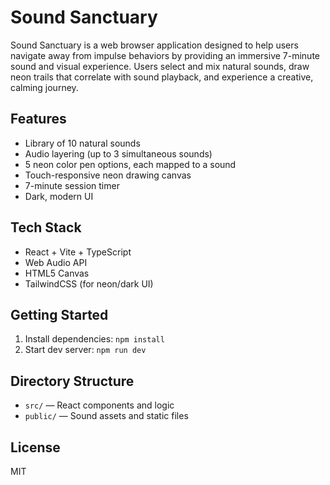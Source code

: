 # Sound Sanctuary

Sound Sanctuary is a web browser application designed to help users navigate away from impulse behaviors by providing an immersive 7-minute sound and visual experience. Users select and mix natural sounds, draw neon trails that correlate with sound playback, and experience a creative, calming journey.

## Features
- Library of 10 natural sounds
- Audio layering (up to 3 simultaneous sounds)
- 5 neon color pen options, each mapped to a sound
- Touch-responsive neon drawing canvas
- 7-minute session timer
- Dark, modern UI

## Tech Stack
- React + Vite + TypeScript
- Web Audio API
- HTML5 Canvas
- TailwindCSS (for neon/dark UI)

## Getting Started
1. Install dependencies: `npm install`
2. Start dev server: `npm run dev`

## Directory Structure
- `src/` — React components and logic
- `public/` — Sound assets and static files

## License
MIT
